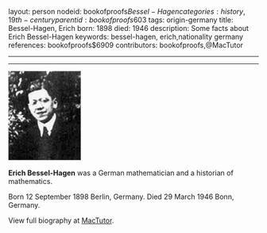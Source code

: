 layout: person
nodeid: bookofproofs$Bessel-Hagen
categories: history,19th-century
parentid: bookofproofs$603
tags: origin-germany
title: Bessel-Hagen, Erich
born: 1898
died: 1946
description: Some facts about Erich Bessel-Hagen
keywords: bessel-hagen, erich,nationality germany
references: bookofproofs$6909
contributors: bookofproofs,@MacTutor

---


---

![Bessel-Hagen.jpg](https://github.com/bookofproofs/bookofproofs.github.io/blob/main/_sources/_assets/images/portraits/Bessel-Hagen.jpg?raw=true)

**Erich Bessel-Hagen** was a German mathematician and a historian of mathematics.

Born 12 September 1898 Berlin, Germany. Died 29 March 1946 Bonn, Germany.


View full biography at [MacTutor](https://mathshistory.st-andrews.ac.uk/Biographies/Bessel-Hagen/).